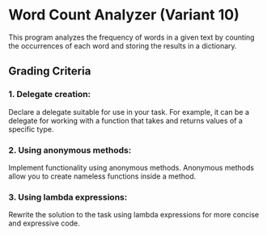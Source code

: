 # Word Count Analyzer (Variant 10)

This program analyzes the frequency of words in a given text by counting the occurrences of each word and storing 
the results in a dictionary.

## Grading Criteria

### 1. Delegate creation:

Declare a delegate suitable for use in your task. For example, it can be a delegate for working with a function that 
takes and returns values of a specific type.

### 2. Using anonymous methods:

Implement functionality using anonymous methods. Anonymous methods allow you to create nameless functions inside 
a method.

### 3. Using lambda expressions:

Rewrite the solution to the task using lambda expressions for more concise and expressive code.